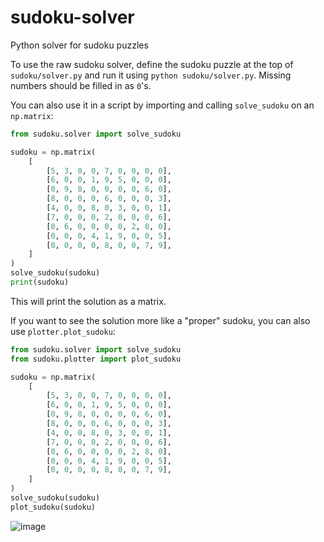 # sudoku-solver
Python solver for sudoku puzzles

To use the raw sudoku solver, define the sudoku puzzle at the top of `sudoku/solver.py` and run it using `python sudoku/solver.py`. Missing numbers should be filled in as `0`'s.

You can also use it in a script by importing and calling `solve_sudoku` on an `np.matrix`:
```python
from sudoku.solver import solve_sudoku

sudoku = np.matrix(
    [
        [5, 3, 0, 0, 7, 0, 0, 0, 0],
        [6, 0, 0, 1, 9, 5, 0, 0, 0],
        [0, 9, 8, 0, 0, 0, 0, 6, 0],
        [8, 0, 0, 0, 6, 0, 0, 0, 3],
        [4, 0, 0, 8, 0, 3, 0, 0, 1],
        [7, 0, 0, 0, 2, 0, 0, 0, 6],
        [0, 6, 0, 0, 0, 0, 2, 8, 0],
        [0, 0, 0, 4, 1, 9, 0, 0, 5],
        [0, 0, 0, 0, 8, 0, 0, 7, 9],
    ]
)
solve_sudoku(sudoku)
print(sudoku)
```
This will print the solution as a matrix.

If you want to see the solution more like a "proper" sudoku, you can also use `plotter.plot_sudoku`:
```python
from sudoku.solver import solve_sudoku
from sudoku.plotter import plot_sudoku

sudoku = np.matrix(
    [
        [5, 3, 0, 0, 7, 0, 0, 0, 0],
        [6, 0, 0, 1, 9, 5, 0, 0, 0],
        [0, 9, 8, 0, 0, 0, 0, 6, 0],
        [8, 0, 0, 0, 6, 0, 0, 0, 3],
        [4, 0, 0, 8, 0, 3, 0, 0, 1],
        [7, 0, 0, 0, 2, 0, 0, 0, 6],
        [0, 6, 0, 0, 0, 0, 2, 8, 0],
        [0, 0, 0, 4, 1, 9, 0, 0, 5],
        [0, 0, 0, 0, 8, 0, 0, 7, 9],
    ]
)
solve_sudoku(sudoku)
plot_sudoku(sudoku)
```
![image](https://user-images.githubusercontent.com/13164166/146836989-825a2047-7b78-4b4f-b620-ef16e5f10a8e.png)
